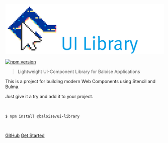 ![Baloise UI Library Logo](docs/assets/logo-dark.png ':size=400')

[![npm version](https://badge.fury.io/js/%40baloise%2Fui-library.svg)](https://badge.fury.io/js/%40baloise%2Fui-library)

> Lightweight UI-Component Library for Baloise Applications

This is a project for building modern Web Components using Stencil and Bulma.

Just give it a try and add it to your project.

<br>

<code class="cover-code">$ npm install @baloise/ui-library</code>

<br>

[GitHub](https://github.com/baloise/ui-library)
[Get Started](home.md)
